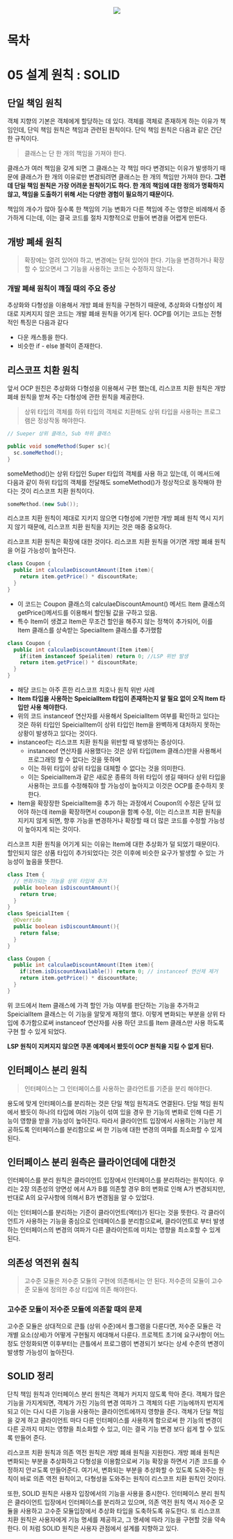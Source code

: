 <p align="center">
  <img src="http://image.kyobobook.co.kr/images/book/xlarge/010/x9788969090010.jpg">
</p>

# 목차

# 05 설계 원칙 : SOLID

## 단일 책임 원칙

객체 지향의 기본은 객체에게 할당하는 데 있다. 객체를 객체로 존재하게 하는 이유가 책임인데, 단익 책임 원칙은 책임과 관련된 원칙이다. 단익 책임 원칙은 다음과 같은 간단한 규칙이다.

> 클래스는 단 한 개의 책임을 가져야 한다.

클래스가 여러 책임을 갖게 되면 그 클래스는 각 책임 마다 변경되는 이유가 발생하기 때문에 클래스가 한 개의 이유로만 변경되려면 클래스는 한 개의 책임만 가져야 한다. **그런데 단일 책임 원칙은 가장 어려운 원칙이기도 하다. 한 개의 책임에 대한 정의가 명확하지 않고, 책임을 도출하기 위해 서는 다양한 경험이 필요하기 때문이다.**

책임의 개수가 많아 질수록 한 책임의 기능 변화가 다른 책임에 주는 영향은 비례해서 증가하게 디는데, 이는 결국 코드를 절차 지향적으로 만들어 변경을 어렵게 만든다.

## 개방 폐쇄 원칙

> 확장에는 열려 있어야 하고, 변경에는 닫혀 있어야 한다.
기능을 변경하거나 확장할 수 있으면서
그 기능을 사용하는 코드는 수정하지 않는다.

### 개발 폐쇄 원칙이 꺠질 때의 주요 증상
추상화와 다형성을 이용해서 개방 폐쇄 원칙을 구현하기 때문에, 추상화와 다형성이 제대로 지켜지지 않은 코드는 개발 폐쇄 원칙을 어기게 된다. OCP를 어기는 코드는 전형적인 특징은 다음과 같다

* 다운 캐스틍을 한다.
* 비슷한 if - else 블럭이 존재한다.

## 리스코프 치환 원칙
앞서 OCP 원친은 추상화와 다형성을 이용해서 구현 했는데, 리스코프 치환 원칙은 개방 폐쇄 원칙을 받쳐 주는 다형성에 관한 원칙을 제공한다.

> 상위 타입의 객체를 하위 타입의 객체로 치환해도 상위 타입을 사용하는 프로그램은 정상작동 해야한다.


```java
// Sueper 상위 클래스, Sub 하위 클래스

public void someMethod(Super sc){
  sc.someMethod();
}
```
someMethod()는 상위 타입인 Super 타입의 객체를 사용 하고 있는데, 이 메서드에 다음과 같이 하위 타입의 객체를 전달해도 someMethod()가 정상적으로 동작해야 한다는 것이 리스코프 치환 원칙이다.

```java
someMethod.(new Sub());
```
리스코프 치환 원칙이 제대로 지키지 않으면 다형성에 기반한 개방 폐쇄 원칙 역시 지키지 않기 때문에, 리스코프 치환 원칙을 지키는 것은 매중 중요하다.

리스코프 치환 원칙은 확장에 대한 것이다. 리스코프 치환 원칙을 어기면 개방 폐쇄 원칙을 어길 가능성이 높아진다.



```java
class Coupon {
  public int calculaeDiscountAmount(Item item){
    return item.getPrice() * discountRate;
  }
}
```
* 이 코드는 Coupon 클래스의 calculaeDiscountAmount() 메서드 Item 클래스의 getPrice()메서드를 이용해서 할인될 값을 구하고 있음. 
* 특수 Item이 생겼고 Item은 무조건 할인을 해주지 않는 정책이 추가되어, 이를 Item 클래스를 상속받는 SpecialItem 클래스를 추가했함


```java
class Coupon {
  public int calculaeDiscountAmount(Item item){
    if(item instanceof Speialitem) return 0; //LSP 위반 발생
    return item.getPrice() * discountRate;
  }
}
```
* 해당 코드는 아주 흔한 리스코프 치호나 원칙 위반 사례
* **Item 타입을 사용하는 SpeicialItem 타입이 존재하는지 알 필요 없이 오직 Item 타입만 사용 해야한다.**
* 위의 코드 instanceof 연산자를 사용해서 SpeicialItem 여부를 확인하고 있다는 것은 하위 타입인 SpeicialItem이 상위 타입인 Item을 완벽하게 대처하지 못하는 상황이 발생하고 있다는 것이다.
* instanceof는 리스코프 치환 원칙을 위반할 때 발생하는 증상이다. 
  * instanceof 연산자를 사용했다는 것은 상위 타입(Item 클래스)만을 사용해서 프로그래밍 할 수 없다는 것을 뜻하며
  * 이는 하위 타입이 상위 타입을 대체할 수 없다는 것을 의미한다.
  * 이는 SpeicialItem과 같은 새로운 종류의 하위 타입이 생길 때마다 상위 타입을 사용하는 코드를 수정해줘야 할 가능성이 높아지고 이것은 OCP를 준수하지 못한다.
* Item을 확장장한 SpeicialItem을 추가 하는 과정에서 Coupon의 수정은 닫혀 있어야 하는데 item을 확장하면서 coupon을 함꼐 수정, 이는 리스코프 치환 원칙을 지키지 않게 되면, 향후 가능을 변경하거나 확장할 때 더 많은 코드를 수정할 가능성이 높아지게 되는 것이다.

리스코프 치환 원칙을 어기게 되는 이유는 Item에 대한 추상화가 덜 되었기 때문이다. 할인되지 않은 상품 타입이 추가되었다는 것은 이후에 비슷한 요구가 발생할 수 있는 가능성이 높음을 뜻한다. 

```java
class Item {
  // 변화가되는 기능을 상위 타입에 추가
  public boolean isDiscountAmount(){
    return true;
  }
}
class SpeicialItem {
  @Override
  public boolean isDiscountAmount(){
    return false;
  }
}

class Coupon {
  public int calculaeDiscountAmount(Item item){
    if(item.isDiscountAvailable()) return 0; // instanceof 연산제 제거
    return item.getPrice() * discountRate;
  }
}
```
위 코드에서 Item 클래스에 가격 할인 가능 여부를 판단하는 기능을 추가하고 SpeicialItem 클래스는 이 기능을 알맞게 재정의 했다. 이렇게 변화되는 부분을 상위 타입에 추가함으로써 instanceof 연산자를 사용 하던 코드를 Item 클래스만 사용 하도록 구현 할 수 있게 되었다.

**LSP 원칙이 지켜지지 않으면 쿠폰 예제에서 봤듯이 OCP 원칙을 지킬 수 없게 된다.**

## 인터페이스 분리 원칙

> 인터페이스는 그 인터페이스를 사용하는 클라언트를 기준을 분리 해야한다.

용도에 맞게 인터페이스를 분리하는 것은 단일 책임 원칙과도 연결된다. 단일 책임 원칙에서 봤듯이 하나의 타입에 여러 기능이 섞여 있을 경우 한 기능의 변화로 인해 다른 기능이 영향을 받을 가능성이 높아진다. 따라서 클라이언트 입장에서 사용하는 기능만 제공하도록 인터페이스를 분리함으로 써 한 기능에 대한 변경의 여파를 최소화할 수 있게 된다.

## 인터페이스 분리 원측은 클라이언데에 대한것
인터페이스를 분리 원칙은 클라이언트 입장에서 인터페이스를 분리하라는 원칙이다. 우리는 2장 의존성의 양면성 에서 A가 B를 의존할 경우 B의 변화로 인해 A가 변경되지만, 반대로 A의 요구사항에 의해서 B가 변경됨을 알 수 있었다. 

이는 인터페이스를 분리하는 기준이 클라이언트(엑터)가 된다는 것을 뜻한다. 각 클라이언트가 사용하는 기능을 중심으로 인테페이스를 분리함으로써, 클라이언트로 부터 발생하는 인터페이스의 변경의 여파가 다른 클라이언트에 미치는 영향을 최소호할 수 있게 된다.

## 의존성 역전위 춴칙

> 고수준 모듈은 저수준 모듈의 구현에 의존해서는 안 된다. 저수준의 모듈이 고수준 모듈에 정의한 추상 타입에 의존 해야한다.

### 고수준 모듈이 저수준 모듈에 의존할 때의 문제
고수준 모듈은 상대적으로 큰틀 (상위 수준)에서 플그램을 다룬다면, 저수준 모듈은 각 개별 요소(상세)가 어떻게 구현될지 에대해서 다룬다. 프로젝트 초기에 요구사항이 어느정도 안정화되면 이후부터는 큰틀에서 프로그램이 변경되기 보다는 상세 수준의 변경이 발생항 가능성이 높아진다.

## SOLID 정리

단칙 책임 원칙과 인터페이스 분리 원칙은 객체가 커지지 않도록 막아 준다. 객체가 많은 기능을 가지게되면, 객체가 가진 기능의 변경 여파가 그 객체의 다른 기능에까지 번지게되고 이는 다시 다른 기능을 사용하는 클라이언트에까지 영향을 준다. 객체가 단일 책임을 갖게 하고 클라이언트 마다 다른 인터페이스를 사용하게 함으로써 한 기능의 변경이 다른 곳까지 미치는 영향을 최소화할 수 있고, 이는 결국 기능 변경 보다 쉽게 할 수 있도록 만들어 준다.

리스코프 치환 원칙과 의존 역전 원칙은 개방 폐쇄 원칙을 지원한다. 개방 폐쇄 원칙은 변화되는 부분을 추상화하고 다형성을 이용함으로써 기능 확장을 하면서 기존 코드를 수정하지 안ㄹ도록 만들어준다. 여기서, 변화되는 부분을 추상화할 수 있도록 도와주는 원칙이 바로 의존 역전 원칙이고, 다형성을 도와주는 원칙이 리스코프 치환 원칙인 것이다.

또한, SOLID 원칙은 사용자 입장에서의 기능을 사용을 중시한다. 인터페이스 분리 원칙은 클라이언트 입장에서 인터페이스를 분리하고 있으며, 의존 역전 원칙 역시 저수준 모듈을 사용하고 고수준 모듈입장에서 추상화 타입을 도축하도록 유도한다. 또 리스코프 치환 원칙은 사용자에게 기능 명세를 제공하고, 그 명세에 따라 기능을 구현할 것을 약속한다. 이 처럼 SOLID 원칙은 사용자 관점에서 설계를 지향하고 있다.



